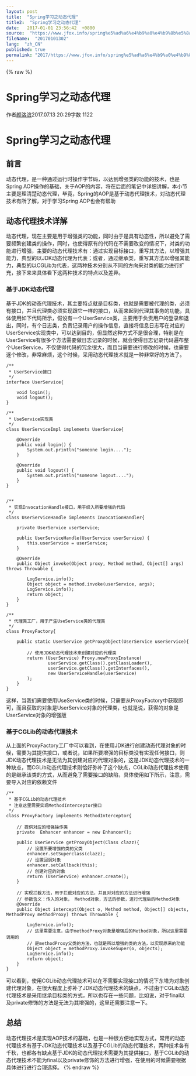 ```yaml
---
layout: post
title:  "Spring学习之动态代理"
title2:  "Spring学习之动态代理"
date:   2017-01-01 23:56:42  +0800
source:  "https://www.jfox.info/spring%e5%ad%a6%e4%b9%a0%e4%b9%8b%e5%8a%a8%e6%80%81%e4%bb%a3%e7%90%86.html"
fileName:  "20170101302"
lang:  "zh_CN"
published: true
permalink: "2017/https://www.jfox.info/spring%e5%ad%a6%e4%b9%a0%e4%b9%8b%e5%8a%a8%e6%80%81%e4%bb%a3%e7%90%86.html"
---
```

{% raw %}
# Spring学习之动态代理 


作者[颜洛滨](/u/b1a604b2eaed)2017.07.13 20:29字数 1122
# Spring学习之动态代理

## 前言

动态代理，是一种通过运行时操作字节码，以达到增强类的功能的技术，也是Spring AOP操作的基础，关于AOP的内容，将在后面的笔记中详细讲解，本小节主要是理清楚动态代理，毕竟，Spring的AOP是基于动态代理技术，对动态代理技术有所了解，对于学习Spring AOP也会有帮助

## 动态代理技术详解

动态代理，现在主要是用于增强类的功能，同时由于是具有动态性，所以避免了需要频繁创建类的操作，同时，也使得原有的代码在不需要改变的情况下，对类的功能进行增强，主要的动态代理技术有：通过实现目标接口，重写其方法，以增强其能力，典型的以JDK动态代理为代表；或者，通过继承类，重写其方法以增强其能力，典型的以CGLib为代表，这两种技术分别从不同的方向来对类的能力进行扩充，接下来来具体看下这两种技术的特点以及差异。

### 基于JDK动态代理

基于JDK的动态代理技术，其主要特点就是目标类，也就是需要被代理的类，必须有接口，并且代理类必须实现跟它一样的接口，从而来起到代理其事务的功能，具体使用如下代码所示，假设有一个UserService类，主要用于负责用户的登录和退出，同时，有个日志类，负责记录用户的操作信息，直接将信息日志写在对应的UserService实现类中，可以达到目的，但显然这种方式不是很合理，特别是在UserService有很多个方法需要做日志记录的时候，就会使得日志记录代码遍布整个UserService，不仅使得代码的冗余很大，而且当需要进行修改的时候，也需要逐个修改，非常麻烦，这个时候，采用动态代理技术就是一种非常好的方法了。

    /**
     * UserService接口
     */
    interface UserService{
    
        void login();
        void logout();
    }
    
    /**
     * UseService实现类
     */
    class UserServiceImpl implements UserService{
    
        @Override
        public void login() {
            System.out.println("someone login....");
        }
    
        @Override
        public void logout() {
            System.out.println("someone logout....");
        }
    }
    
    
    /**
     * 实现InvocationHandle接口，用于织入所要增强的代码
     */
    class UserServiceHandle implements InvocationHandler{
    
        private UserService userService;
    
        public UserServiceHandle(UserService userService) {
            this.userService = userService;
        }
    
        @Override
        public Object invoke(Object proxy, Method method, Object[] args) throws Throwable {
    
            LogService.info();
            Object object = method.invoke(userService, args);
            LogService.info();
            return object;
        }
    }
    
    /**
     * 代理类工厂，用于产生UseService类的代理类
     */
    class ProxyFactory{
    
        public static UserService getProxyObject(UserService userService){
    
            // 使用JDK动态代理技术来创建对应的代理类
            return (UserService) Proxy.newProxyInstance(
                    userService.getClass().getClassLoader(),
                    userService.getClass().getInterfaces(),
                    new UserServiceHandle(userService)
            );
        }
    }

这样，当我们需要使用UseService类的时候，只需要从ProxyFactory中获取即可，而且获取的对象是UserService对象的代理类，也就是说，获得的对象是UserService对象的增强版

### 基于CGLib的动态代理技术

从上面的ProxyFactory工厂中可以看到，在使用JDK进行创建动态代理对象的时候，需要为其提供接口，或者说，如果所要增强的目标类没有实现任何接口，则JDK动态代理技术是无法为其创建对应的代理对象的，这是JDK动态代理技术的一种缺点，而CGLib动态代理技术则恰好弥补了这个缺点，CGLib动态代理技术使用的是继承该类的方式，从而避免了需要接口的缺陷，具体使用如下所示，注意，需要导入对应的依赖文件

    /**
     * 基于CGLib的动态代理技术
     * 注意这里需要实现MethodInterceptor接口
     */
    class ProxyFactory implements MethodInterceptor{
    
        // 提供对应的增强操作类
        private  Enhancer enhancer = new Enhancer();
    
        public UserService getProxyObject(Class clazz){
            // 设置所要增强的类的父类
            enhancer.setSuperclass(clazz);
            // 设置回调对象
            enhancer.setCallback(this);
            // 创建对应的对象
            return (UserService) enhancer.create();
        }
    
        // 实现拦截方法，用于拦截对应的方法，并且对对应的方法进行增强
        // 参数含义：传入的对象， Method对象，方法的参数，进行代理后的Method对象
        @Override
        public Object intercept(Object o, Method method, Object[] objects, MethodProxy methodProxy) throws Throwable {
    
            LogService.info();
            // 这里需要注意，由于methodProxy对象是增强后的Method对象，所以这里需要调用的
            // 是methodProxy父类的方法，也就是所以增强的类的方法，以实现原来的功能
            Object object = methodProxy.invokeSuper(o, objects);
            LogService.info();
            return object;
        }
    }

可以看到，使用CGLib动态代理技术可以在不需要实现接口的情况下东塔为对象创建代理对象，在很大程度上弥补了JDK动态代理技术的缺点，不过由于CGLib动态代理技术是采用继承目标类的方式，所以也存在一些问题，比如说，对于final以及private修饰的方法是无法为其增强的，这里还需要注意一下。

## 总结

动态代理技术是实现AOP技术的基础，也是一种很方便地实现方式，常用的动态代理技术有基于JDK动态代理技术以及基于CGLib的动态代理技术，两种技术各有千秋，也都各有缺点基于JDK的动态代理技术需要为其提供接口，基于CGLib的动态代理技术不能为final以及private修饰的方法进行增强，在使用的时候需要根据具体进行进行合理选择。
{% endraw %}